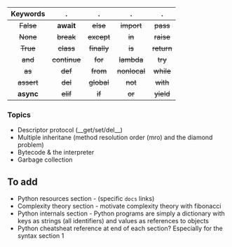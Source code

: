 Keywords  | .          | .         | .          | . 
:--------:|:----------:|:---------:|:----------:|:-----:
~~False~~ |**await**   |~~else~~   |~~import~~  |~~pass~~
~~None~~  |~~break~~   |~~except~~ |~~in~~      |~~raise~~
~~True~~  |~~class~~   |~~finally~~|~~is~~      |~~return~~
~~and~~   |~~continue~~|~~for~~    |~~lambda~~  |~~try~~
~~as~~    |~~def~~     |~~from~~   |~~nonlocal~~|~~while~~
~~assert~~|~~del~~     |~~global~~ |~~not~~     |~~with~~
**async** |~~elif~~    |~~if~~     |~~or~~      |~~yield~~

### Topics

* Descriptor protocol (\_\_get/set/del\_\_)
* Multiple inheritane (method resolution order (mro) and the diamond problem)
* Bytecode & the interpreter
* Garbage collection


## To add
* Python resources section - (specific ```docs``` links)
* Complexity theory section - motivate complexity theory with fibonacci
* Python internals section - Python programs are simply a dictionary with keys as strings (all identifiers) and values as references to objects
* Python cheatsheat reference at end of each section? Especially for the syntax section 1
